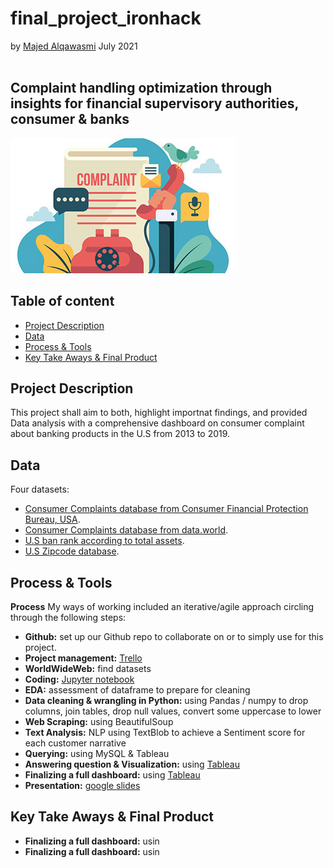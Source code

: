 # final_project_ironhack
by [Majed Alqawasmi](https://github.com/MajedAlqawasmi) July 2021
<br/><br/>
## Complaint handling optimization through insights for financial supervisory authorities, consumer & banks 
![Consumer Complaints](Customer-Complaints.jpg)

## Table of content

- [Project Description](https://github.com/MajedAlqawasmi/final_project_ironhac/blob/main/README.md#project-brief)
- [Data](https://github.com/MajedAlqawasmi/final_project_ironhac/blob/main/README.md#data)
- [Process & Tools](https://github.com/MajedAlqawasmi/final_project_ironhac/blob/main/README.md#process--tools)
- [Key Take Aways & Final Product](https://github.com/MajedAlqawasmi/final_project_ironhac/blob/main/README.md#key-take-aways)

## Project Description
This project shall aim to both, highlight importnat findings, and provided Data analysis with a comprehensive dashboard on consumer complaint about banking products in the U.S from 2013 to 2019.

## Data
Four datasets: 
- [Consumer Complaints database from Consumer Financial Protection Bureau, USA](https://www.consumerfinance.gov/data-research/consumer-complaints/). 
- [Consumer Complaints database from data.world](https://data.world/cfpb/consumer-complaints/workspace/file?filename=complaint_data.csv).
- [U.S ban rank according to total assets](https://www.usbanklocations.com/bank-rank/total-assets.html?d=2021-03-31).
- [U.S Zipcode database](https://simplemaps.com/data/us-zips).

## Process & Tools

**Process**
My ways of working included an iterative/agile approach circling through the following steps:

- **Github:** set up our Github repo to collaborate on or to simply use for this project. <br/>
- **Project management:** [Trello](https://trello.com/b/UOn2CIdn/ironhack-final-project)
- **WorldWideWeb:** find datasets<br/>
- **Coding:** [Jupyter notebook](https://github.com/MajedAlqawasmi/final_project_ironhac/blob/main/final_project.ipynb)
- **EDA:** assessment of dataframe to prepare for cleaning<br/>
- **Data cleaning & wrangling in Python:** using Pandas / numpy to drop columns, join tables, drop null values, convert some uppercase to lower<br/>
- **Web Scraping:** using BeautifulSoup<br/>
- **Text Analysis:** NLP using TextBlob to achieve a Sentiment score for each customer narrative<br/>
- **Querying:** using MySQL & Tableau<br/>
- **Answering question & Visualization:** using [Tableau](https://public.tableau.com/views/Happiness_16250058634520/Top5CorrelationDive?:language=en-US&:display_count=n&:origin=viz_share_link)<br/>
- **Finalizing a full dashboard:** using [Tableau](https://public.tableau.com/views/Happiness_16250058634520/Top5CorrelationDive?:language=en-US&:display_count=n&:origin=viz_share_link)<br/>
- **Presentation:** [google slides](https://githhttps://docs.google.com/presentation/d/1ftMkQ6WtlwUEWEiUv-6EIyTO_QtbM_HjcW5qTT4T6G4/edit?usp=sharing)

## Key Take Aways & Final Product

- **Finalizing a full dashboard:** usin
- **Finalizing a full dashboard:** usin
